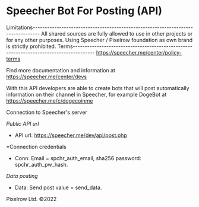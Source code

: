 # Speecher Bot For Posting (API)
Limitations---------------------------------------------------------------------------------
All shared sources are fully allowed to use in other projects or for any other purposes. Using Speecher / Pixelrow foundation as own brand is strictly prohibited.
Terms---------------------------------------------------------------------------------------
https://speecher.me/center/policy-terms

Find more documentation and information at https://speecher.me/center/devs

With this API developers are able to create bots that will post automatically information on their channel in Speecher, for example DogeBot at https://speecher.me/c/dogecoinme

Connection to Speecher's server


*Public API url*
- API url: https://speecher.me/dev/api/post.php

*Connection credentials
- Conn: Email = spchr_auth_email, sha256 password: spchr_auth_pw_hash.

*Data posting*
- Data: Send post value = send_data.



Pixelrow Ltd. ©2022
